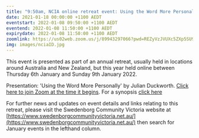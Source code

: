 ```yaml
---
title: "9:50am, NCIA online retreat event: Using the Word More Personally, by Julian Duckworth"
date: 2021-01-18 00:00:00 +1100 AEDT
eventstart: 2022-01-08 09:50:00 +1100 AEDT
eventend: 2022-01-08 11:50:00 +1100 AEDT
expirydate: 2022-01-08 11:50:00 +1100 AEDT
zoomlink: https://us02web.zoom.us/j/89943297066?pwd=REZyVzJVUXc5ZXp5SU9IN2tGY1BzQT09
img: images/nciaID.jpg
---
```


This event is presented as part of an annual retreat, usually held in locations around Australia and New Zealand, but this year held online between Thursday 6th January and Sunday 9th January 2022.

Presentation: 'Using the Word More Personally' by Julian Duckworth. [Click here to join Zoom at the time it begins](https://us02web.zoom.us/j/89943297066?pwd=REZyVzJVUXc5ZXp5SU9IN2tGY1BzQT09). For a synopsis [click here](https://static.swedenborg.com.au/pdf/fliers/ncia202201081000.pdf)

For further news and updates on event details and links relating to this retreat, please visit the Swedenborg Community Victoria website at [https://www.swedenborgcommunityvictoria.net.au/](https://www.swedenborgcommunityvictoria.net.au/) then search for January events in the lefthand column.

